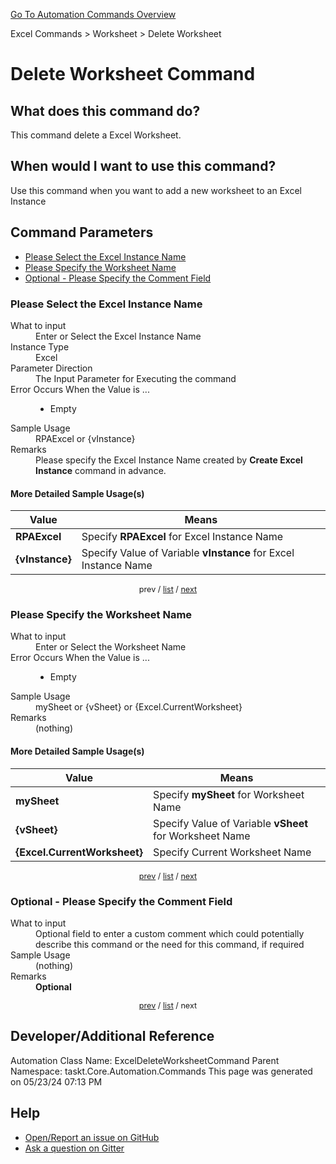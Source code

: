 <!--TITLE: Delete Worksheet Command -->
<!-- SUBTITLE: a command in the Excel Commands group. -->
[Go To Automation Commands Overview](/automation-commands.md)


Excel Commands &gt; Worksheet &gt; Delete Worksheet


# Delete Worksheet Command


## What does this command do?
This command delete a Excel Worksheet.


## When would I want to use this command?
Use this command when you want to add a new worksheet to an Excel Instance


<a id="param_list"></a>
## Command Parameters
- [Please Select the Excel Instance Name](#param_0)
- [Please Specify the Worksheet Name](#param_1)
- [Optional - Please Specify the Comment Field](#param_2)


<a id="param_0"></a>
### Please Select the Excel Instance Name


<dl>
<dt>What to input</dt><dd>Enter or Select the Excel Instance Name</dd>
<dt>Instance Type</dt><dd>Excel</dd>
<dt>Parameter Direction</dt><dd>The Input Parameter for Executing the command</dd>
<dt>Error Occurs When the Value is ...</dt><dd><ul>
<li>Empty</li>
</ul></dd>
<dt>Sample Usage</dt><dd>RPAExcel or {vInstance}</dd>
<dt>Remarks</dt><dd>Please specify the Excel Instance Name created by <strong>Create Excel Instance</strong> command in advance.</dd>
</dl>




#### More Detailed Sample Usage(s)
| Value | Means |
|---|---|
| <strong>RPAExcel</strong> | Specify **RPAExcel** for Excel Instance Name |
| <strong>{vInstance}</strong> | Specify Value of Variable **vInstance** for Excel Instance Name |


<div style="font-size: 90%; text-align: center">


prev / [list](#param_list) / [next](#param_1)


</div>


<a id="param_1"></a>
### Please Specify the Worksheet Name


<dl>
<dt>What to input</dt><dd>Enter or Select the Worksheet Name</dd>
<dt>Error Occurs When the Value is ...</dt><dd><ul>
<li>Empty</li>
</ul></dd>
<dt>Sample Usage</dt><dd>mySheet or {vSheet} or {Excel.CurrentWorksheet}</dd>
<dt>Remarks</dt><dd>(nothing)</dd>
</dl>




#### More Detailed Sample Usage(s)
| Value | Means |
|---|---|
| <strong>mySheet</strong> | Specify **mySheet** for Worksheet Name |
| <strong>{vSheet}</strong> | Specify Value of Variable **vSheet** for Worksheet Name |
| <strong>{Excel.CurrentWorksheet}</strong> | Specify Current Worksheet Name |


<div style="font-size: 90%; text-align: center">


[prev](#param_1) / [list](#param_list) / [next](#param_2)


</div>


<a id="param_2"></a>
### Optional - Please Specify the Comment Field


<dl>
<dt>What to input</dt><dd>Optional field to enter a custom comment which could potentially describe this command or the need for this command, if required</dd>
<dt>Sample Usage</dt><dd>(nothing)</dd>
<dt>Remarks</dt><dd><strong>Optional</strong><br></dd>
</dl>




<div style="font-size: 90%; text-align: center">


[prev](#param_2) / [list](#param_list) / next


</div>


## Developer/Additional Reference
Automation Class Name: ExcelDeleteWorksheetCommand
Parent Namespace: taskt.Core.Automation.Commands
This page was generated on 05/23/24 07:13 PM


## Help
- [Open/Report an issue on GitHub](https://github.com/rcktrncn/taskt/issues/new)
- [Ask a question on Gitter](https://gitter.im/taskt-rpa/Lobby)
